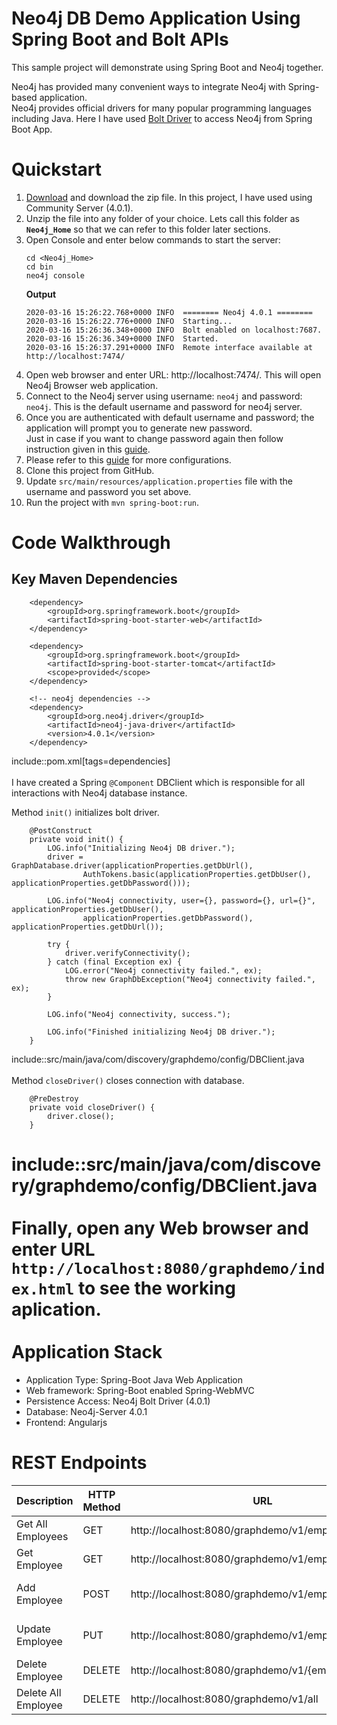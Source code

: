 Neo4j DB Demo Application Using Spring Boot and Bolt APIs
===

This sample project will demonstrate using Spring Boot and Neo4j together.

Neo4j has provided many convenient ways to integrate Neo4j with Spring-based application. <br>
Neo4j provides official drivers for many popular programming languages including Java. Here I have used [Bolt Driver](https://neo4j.com/docs/developer-manual/current/drivers/) to access Neo4j from Spring Boot App.

Quickstart
===

1. [Download](https://neo4j.com/download-center/#enterprise) and download the zip file. In this project, I have used using Community Server (4.0.1).
2. Unzip the file into any folder of your choice. Lets call this folder as **`Neo4j_Home`** so that we can refer to this folder later sections.
3. Open Console and enter below commands to start the server:
    ```
    cd <Neo4j_Home>
    cd bin
    neo4j console
    ```
    **Output**
    ```
    2020-03-16 15:26:22.768+0000 INFO  ======== Neo4j 4.0.1 ========
    2020-03-16 15:26:22.776+0000 INFO  Starting...
    2020-03-16 15:26:36.348+0000 INFO  Bolt enabled on localhost:7687.
    2020-03-16 15:26:36.349+0000 INFO  Started.
    2020-03-16 15:26:37.291+0000 INFO  Remote interface available at http://localhost:7474/
    ```
4. Open web browser and enter URL: http://localhost:7474/. This will open Neo4j Browser web application.
5. Connect to the Neo4j server using username: `neo4j` and password: `neo4j`. This is the default username and password for neo4j server. 
6. Once you are authenticated with default username and password; the application will prompt you to generate new password. <br> Just in case if you want to change password again then follow instruction given in this [guide](https://neo4j.com/docs/operations-manual/current/configuration/set-initial-password/).
7. Please refer to this [guide](https://neo4j.com/docs/operations-manual/current/configuration/) for more configurations.
8. Clone this project from GitHub.
9. Update `src/main/resources/application.properties` file with the username and password you set above.
10. Run the project with `mvn spring-boot:run`.

Code Walkthrough
===
## Key Maven Dependencies
```
    <dependency>
        <groupId>org.springframework.boot</groupId>
        <artifactId>spring-boot-starter-web</artifactId>
    </dependency>

    <dependency>
        <groupId>org.springframework.boot</groupId>
        <artifactId>spring-boot-starter-tomcat</artifactId>
        <scope>provided</scope>
    </dependency>

    <!-- neo4j dependencies -->
    <dependency>
        <groupId>org.neo4j.driver</groupId>
        <artifactId>neo4j-java-driver</artifactId>
        <version>4.0.1</version>
    </dependency>
```
include::pom.xml[tags=dependencies]
<br> <br>
I have created a Spring `@Component` DBClient which is responsible for all interactions with Neo4j database instance.

Method `init()` initializes bolt driver.
```
	@PostConstruct
	private void init() {
		LOG.info("Initializing Neo4j DB driver.");
		driver = GraphDatabase.driver(applicationProperties.getDbUrl(),
				AuthTokens.basic(applicationProperties.getDbUser(), applicationProperties.getDbPassword()));

		LOG.info("Neo4j connectivity, user={}, password={}, url={}", applicationProperties.getDbUser(),
				applicationProperties.getDbPassword(), applicationProperties.getDbUrl());

		try {
			driver.verifyConnectivity();
		} catch (final Exception ex) {
			LOG.error("Neo4j connectivity failed.", ex);
			throw new GraphDbException("Neo4j connectivity failed.", ex);
		}

		LOG.info("Neo4j connectivity, success.");

		LOG.info("Finished initializing Neo4j DB driver.");
	}

```
include::src/main/java/com/discovery/graphdemo/config/DBClient.java
<br> <br>
Method `closeDriver()` closes connection with database.
```
	@PreDestroy
	private void closeDriver() {
		driver.close();
	}
```
include::src/main/java/com/discovery/graphdemo/config/DBClient.java
<br> <br>
Finally, open any Web browser and enter URL **`http://localhost:8080/graphdemo/index.html`** to see the working aplication.
<br> <br>
Application Stack
=== 
* Application Type:         Spring-Boot Java Web Application
* Web framework:            Spring-Boot enabled Spring-WebMVC
* Persistence Access:       Neo4j Bolt Driver (4.0.1)
* Database:                 Neo4j-Server 4.0.1
* Frontend:                 Angularjs

REST Endpoints
===

| Description | HTTP Method | URL | Payload |
| --- | --- | --- | --- |
| Get All Employees |GET | http://localhost:8080/graphdemo/v1/employee/all | |
| Get Employee | GET | http://localhost:8080/graphdemo/v1/employee/{empId} | |
| Add Employee | POST | http://localhost:8080/graphdemo/v1/employee | {"empId":1, "name": "John"} |
| Update Employee | PUT | http://localhost:8080/graphdemo/v1/employee | {"empId":1, "name": "Sam"} |
| Delete Employee | DELETE | http://localhost:8080/graphdemo/v1/{empId} |  |
| Delete All Employee | DELETE | http://localhost:8080/graphdemo/v1/all |  |
